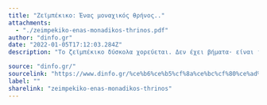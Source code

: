 ```yaml
---
title: "Ζεϊμπέκικο: Ένας μοναχικός θρήνος.."
attachments:
  - "./zeimpekiko-enas-monadikos-thrinos.pdf"
author: "dinfo.gr"
date: "2022-01-05T17:12:03.284Z"
description: "Το ζεϊμπέκικο δύσκολα χορεύεται. Δεν έχει βήματα· είναι ιερατικός χορός με εσωτερική ένταση και νόημα που ο χορευτής οφείλει να το γνωρίζει και να το σέβεται."

source: "dinfo.gr/"
sourcelink: "https://www.dinfo.gr/%ce%b6%ce%b5%cf%8a%ce%bc%cf%80%ce%ad%ce%ba%ce%b9%ce%ba%ce%bf-%ce%ad%ce%bd%ce%b1%cf%82-%ce%bc%ce%bf%ce%bd%ce%b1%cf%87%ce%b9%ce%ba%cf%8c%cf%82-%ce%b8%cf%81%ce%ae%ce%bd%ce%bf%cf%82/?fbclid=IwAR2s9olJNxszWnLnMt-AdsDbPPsxr4bQljPpPgDgx-NfBU1QFfsRrRho2so"
label: ""
sharelink: "zeimpekiko-enas-monadikos-thrinos"
---
```

